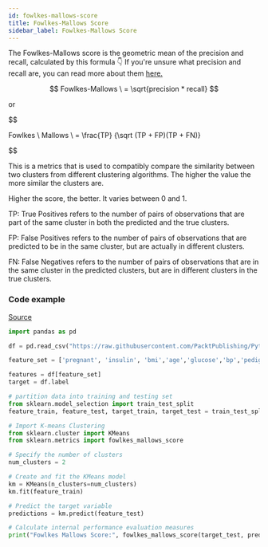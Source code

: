 ```yaml
---
id: fowlkes-mallows-score
title: Fowlkes-Mallows Score
sidebar_label: Fowlkes-Mallows Score
---
```


The Fowlkes-Mallows score is the geometric mean of the precision and recall, calculated by this formula 👇
If you're unsure what precision and recall are, you can read more about them [here.](/docs/metrics/f1-score)

$$
    Fowlkes-Mallows \ = \sqrt{precision * recall}
$$

or

$$

Fowlkes \ Mallows \ = \frac{TP} {\sqrt (TP + FP)(TP + FN)}


$$

This is a metrics that is used to compatibly compare the similarity between two clusters from different clustering algorithms. The higher the value the more similar the clusters are.

Higher the score, the better. It varies between 0 and 1.

TP: True Positives refers to the number of pairs of observations that are part of the same cluster in both the predicted and the true clusters.

FP: False Positives refers to the number of pairs of observations that are predicted to be in the same cluster, but are actually in different clusters.

FN: False Negatives refers to the number of pairs of observations that are in the same cluster in the predicted clusters, but are in different clusters in the true clusters.

### Code example

[Source](https://github.com/PacktPublishing/Python-Data-Analysis-Third-Edition/blob/master/Chapter11/Ch-11.ipynb)

```py
import pandas as pd

df = pd.read_csv("https://raw.githubusercontent.com/PacktPublishing/Python-Data-Analysis-Third-Edition/master/Chapter11/diabetes.csv")

feature_set = ['pregnant', 'insulin', 'bmi','age','glucose','bp','pedigree']

features = df[feature_set]
target = df.label

# partition data into training and testing set
from sklearn.model_selection import train_test_split
feature_train, feature_test, target_train, target_test = train_test_split(features, target, test_size=0.3, random_state=1)

# Import K-means Clustering
from sklearn.cluster import KMeans
from sklearn.metrics import fowlkes_mallows_score

# Specify the number of clusters
num_clusters = 2

# Create and fit the KMeans model
km = KMeans(n_clusters=num_clusters)
km.fit(feature_train)

# Predict the target variable
predictions = km.predict(feature_test)

# Calculate internal performance evaluation measures
print("Fowlkes Mallows Score:", fowlkes_mallows_score(target_test, predictions))

```
